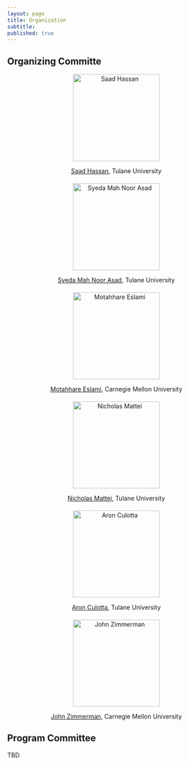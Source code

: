 ```yaml
---
layout: page
title: Organization
subtitle:
published: true
---
```


## Organizing Committe

<div style="text-align:center; margin-bottom: 20px;">
  <p><img src="{{ 'img/saad-hassan.jpeg' | relative_url }}" alt="Saad Hassan" width="200" height="200"></p>
  <p><a href="https://saadh.info/">Saad Hassan</a>, Tulane University</p>
</div>

<div style="text-align:center; margin-bottom: 20px;">
  <p><img src="{{ 'img/s-mah-noor-asad.png' | relative_url }}" alt="Syeda Mah Noor Asad" width="200" height="200"></p>
  <p><a href="">Syeda Mah Noor Asad</a>, Tulane University</p>
</div>

<div style="text-align:center; margin-bottom: 20px;">
  <p><img src="{{ 'img/motahhare-eslami.jpg' | relative_url }}" alt="Motahhare Eslami" width="200" height="200"></p>
  <p><a href="https://www.motahhare.com/">Motahhare Eslami</a>, Carnegie Mellon University</p>
</div>

<div style="text-align:center; margin-bottom: 20px;">
  <p><img src="{{ 'img/nicholas-mattei.jpg' | relative_url }}" alt="Nicholas Mattei" width="200" height="200"></p>
  <p><a href="http://www.nickmattei.net/">Nicholas Mattei</a>, Tulane University</p>
</div>

<div style="text-align:center; margin-bottom: 20px;">
  <p><img src="{{ 'img/aron-culotta.jpg' | relative_url }}" alt="Aron Culotta" width="200" height="200"></p>
  <p><a href="https://www.cs.tulane.edu//~aculotta/">Aron Culotta</a>, Tulane University</p>
</div>

<div style="text-align:center; margin-bottom: 20px;">
  <p><img src="{{ 'img/john-zimmerman.jpg' | relative_url }}" alt="John Zimmerman" width="200" height="200"></p>
  <p><a href="https://www.cs.cmu.edu/~johnz/">John Zimmerman</a>, Carnegie Mellon University</p>
</div>

## Program Committee

TBD
